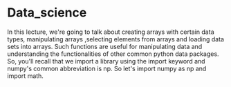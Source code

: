 # Data_science

In this lecture, we're going to talk about creating arrays with certain data types, manipulating arrays ,selecting elements from arrays and loading data sets into arrays. Such functions are useful for manipulating data and understanding the functionalities of other common python data packages. So, you'll recall that we import a library using the import keyword and numpy's common abbreviation is np. So let's import numpy as np and import math.
